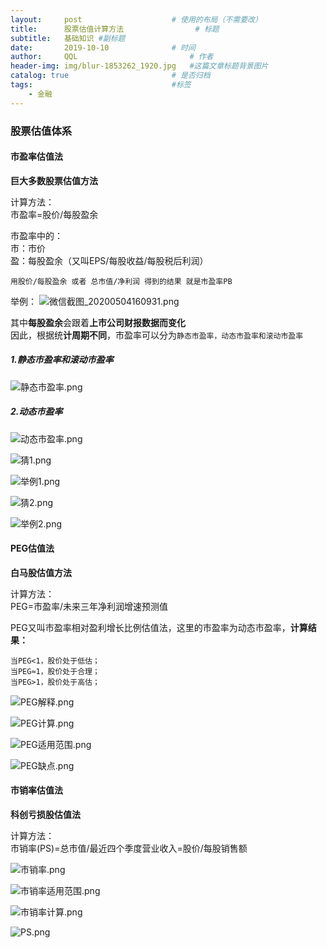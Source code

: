 ```yaml
---
layout:     post   				    # 使用的布局（不需要改）
title:      股票估值计算方法				# 标题 
subtitle:   基础知识 #副标题
date:       2019-10-10 				# 时间
author:     QQL 						# 作者
header-img: img/blur-1853262_1920.jpg 	#这篇文章标题背景图片
catalog: true 						# 是否归档
tags:								#标签
    - 金融
---
```


### 股票估值体系

#### 市盈率估值法
**巨大多数股票估值方法**  

计算方法：  
市盈率=股价/每股盈余  

市盈率中的：  
市：市价  
盈：每股盈余（又叫EPS/每股收益/每股税后利润）  

`用股价/每股盈余 或者 总市值/净利润 得到的结果 就是市盈率PB`  

举例：
![微信截图_20200504160931.png](https://i.loli.net/2020/05/04/rmF713z9nMJgPUs.png)  

其中**每股盈余**会跟着**上市公司财报数据而变化**  
因此，根据统**计周期不同**，市盈率可以分为`静态市盈率，动态市盈率和滚动市盈率`  

##### 1.静态市盈率和滚动市盈率

![静态市盈率.png](https://i.loli.net/2020/05/04/JQOHrPuwYqBaxVv.png)  

##### 2.动态市盈率

![动态市盈率.png](https://i.loli.net/2020/05/04/hrA56svItwJq8Hk.png)  

![猜1.png](https://i.loli.net/2020/05/04/5vsgcexlDLqUF26.png)  

![举例1.png](https://i.loli.net/2020/05/04/Gzy8W7XbnpjOAQa.png)  

![猜2.png](https://i.loli.net/2020/05/04/eN7l8dvBRFK2zoi.png)  

![举例2.png](https://i.loli.net/2020/05/04/goAEu67h9lprqXT.png)  



#### PEG估值法
**白马股估值方法**  

计算方法：  
PEG=市盈率/未来三年净利润增速预测值  

PEG又叫市盈率相对盈利增长比例估值法，这里的市盈率为动态市盈率，**计算结果：**  

```
当PEG<1，股价处于低估；  
当PEG≈1，股价处于合理；  
当PEG>1，股价处于高估；  
```

![PEG解释.png](https://i.loli.net/2020/05/04/LtiCQypUNHAEXVx.png)  

![PEG计算.png](https://i.loli.net/2020/05/04/SzK61FTqV97fmCX.png)  

![PEG适用范围.png](https://i.loli.net/2020/05/04/7wJtzIpvEUKWhNX.png)  

![PEG缺点.png](https://i.loli.net/2020/05/04/RXmS7ECFpkb4otl.png)  

#### 市销率估值法
**科创亏损股估值法**  

计算方法：  
市销率(PS)=总市值/最近四个季度营业收入=股价/每股销售额  

![市销率.png](https://i.loli.net/2020/05/04/Wi8pSoRm4bqa1dZ.png)    

![市销率适用范围.png](https://i.loli.net/2020/05/04/nj36N2QhBlOkyCb.png)    

![市销率计算.png](https://i.loli.net/2020/05/04/qi2XnRKt9dJASBQ.png)    
  
![PS.png](https://i.loli.net/2020/05/04/VmlydCfIEGiS7sH.png)    
